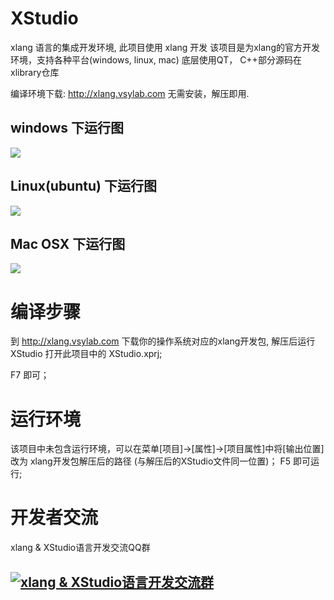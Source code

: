 # XStudio
xlang 语言的集成开发环境, 此项目使用 xlang 开发
该项目是为xlang的官方开发环境，支持各种平台(windows, linux, mac)
底层使用QT， C++部分源码在xlibrary仓库

编译环境下载: http://xlang.vsylab.com 无需安装，解压即用.

## windows 下运行图

![](https://github.com/ixlang/XStudio/blob/master/case382.png)


## Linux(ubuntu) 下运行图

![](https://github.com/ixlang/XStudio/blob/master/case263.png)


## Mac OSX 下运行图

![](https://github.com/ixlang/XStudio/blob/master/case148.png)


# 编译步骤
到 http://xlang.vsylab.com 下载你的操作系统对应的xlang开发包, 解压后运行 XStudio 打开此项目中的 XStudio.xprj;

 F7 即可；

# 运行环境

该项目中未包含运行环境，可以在菜单[项目]->[属性]->[项目属性]中将[输出位置]改为 xlang开发包解压后的路径 (与解压后的XStudio文件同一位置)；
F5 即可运行;


# 开发者交流

xlang & XStudio语言开发交流QQ群
## [![xlang & XStudio语言开发交流群](https://pub.idqqimg.com/wpa/images/group.png)](https://shang.qq.com/wpa/qunwpa?idkey=d942b64d32f7fd1e537b8f49284b33dbb6e9268bb57586be89895737cbae0bb7)

